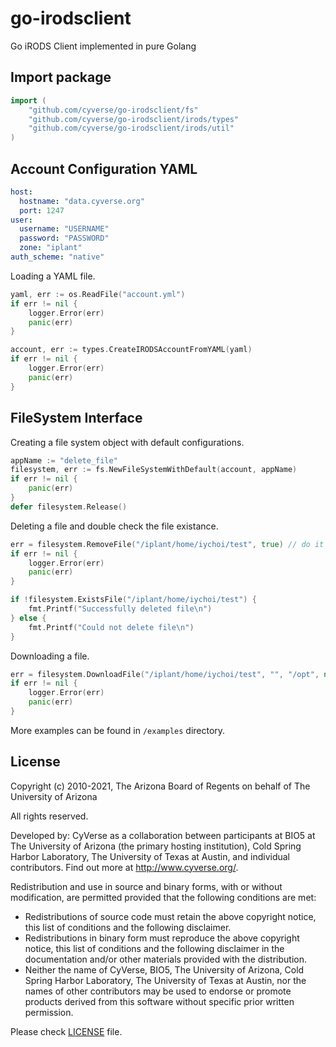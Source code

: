 # go-irodsclient
Go iRODS Client implemented in pure Golang

## Import package
```go
import (
    "github.com/cyverse/go-irodsclient/fs"
    "github.com/cyverse/go-irodsclient/irods/types"
    "github.com/cyverse/go-irodsclient/irods/util"
)
```

## Account Configuration YAML
```yaml
host:
  hostname: "data.cyverse.org"
  port: 1247
user:
  username: "USERNAME"
  password: "PASSWORD"
  zone: "iplant"
auth_scheme: "native"
```

Loading a YAML file.
```go
yaml, err := os.ReadFile("account.yml")
if err != nil {
    logger.Error(err)
    panic(err)
}

account, err := types.CreateIRODSAccountFromYAML(yaml)
if err != nil {
    logger.Error(err)
    panic(err)
}
```

## FileSystem Interface
Creating a file system object with default configurations.
```go
appName := "delete_file"
filesystem, err := fs.NewFileSystemWithDefault(account, appName)
if err != nil {
    panic(err)
}
defer filesystem.Release()
```

Deleting a file and double check the file existance.
```go
err = filesystem.RemoveFile("/iplant/home/iychoi/test", true) // do it forcefully
if err != nil {
    logger.Error(err)
    panic(err)
}

if !filesystem.ExistsFile("/iplant/home/iychoi/test") {
    fmt.Printf("Successfully deleted file\n")
} else {
    fmt.Printf("Could not delete file\n")
}
```

Downloading a file.
```go
err = filesystem.DownloadFile("/iplant/home/iychoi/test", "", "/opt", nil) // download a file from default resource ("") to /opt local dir
if err != nil {
    logger.Error(err)
    panic(err)
}
```


More examples can be found in `/examples` directory.

## License

Copyright (c) 2010-2021, The Arizona Board of Regents on behalf of The University of Arizona

All rights reserved.

Developed by: CyVerse as a collaboration between participants at BIO5 at The University of Arizona (the primary hosting institution), Cold Spring Harbor Laboratory, The University of Texas at Austin, and individual contributors. Find out more at http://www.cyverse.org/.

Redistribution and use in source and binary forms, with or without modification, are permitted provided that the following conditions are met:

 * Redistributions of source code must retain the above copyright notice, this list of conditions and the following disclaimer.
 * Redistributions in binary form must reproduce the above copyright notice, this list of conditions and the following disclaimer in the documentation and/or other materials provided with the distribution.
 * Neither the name of CyVerse, BIO5, The University of Arizona, Cold Spring Harbor Laboratory, The University of Texas at Austin, nor the names of other contributors may be used to endorse or promote products derived from this software without specific prior written permission.


Please check [LICENSE](https://github.com/cyverse/go-irodsclient/tree/master/LICENSE) file.
